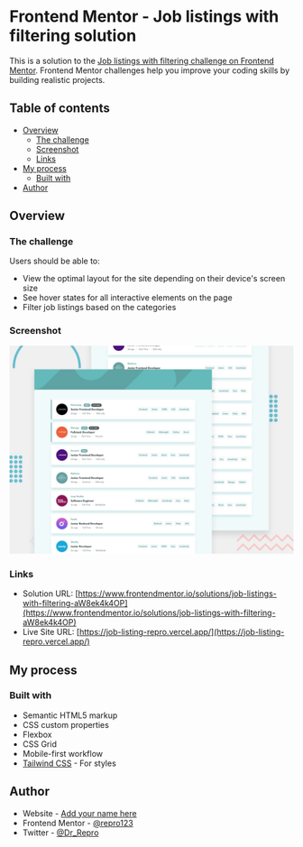 # Frontend Mentor - Job listings with filtering solution

This is a solution to the [Job listings with filtering challenge on Frontend Mentor](https://www.frontendmentor.io/challenges/job-listings-with-filtering-ivstIPCt). Frontend Mentor challenges help you improve your coding skills by building realistic projects.

## Table of contents

- [Overview](#overview)
  - [The challenge](#the-challenge)
  - [Screenshot](#screenshot)
  - [Links](#links)
- [My process](#my-process)
  - [Built with](#built-with)
- [Author](#author)

## Overview

### The challenge

Users should be able to:

- View the optimal layout for the site depending on their device's screen size
- See hover states for all interactive elements on the page
- Filter job listings based on the categories

### Screenshot

![](images/desktop-preview.jpg)

### Links

- Solution URL: [https://www.frontendmentor.io/solutions/job-listings-with-filtering-aW8ek4k4OP](https://www.frontendmentor.io/solutions/job-listings-with-filtering-aW8ek4k4OP)
- Live Site URL: [https://job-listing-repro.vercel.app/](https://job-listing-repro.vercel.app/)

## My process

### Built with

- Semantic HTML5 markup
- CSS custom properties
- Flexbox
- CSS Grid
- Mobile-first workflow
- [Tailwind CSS](https://tailwindcss.com/) - For styles

## Author

- Website - [Add your name here](https://www.your-site.com)
- Frontend Mentor - [@repro123](https://www.frontendmentor.io/profile/repro123)
- Twitter - [@Dr_Repro](https://www.twitter.com/Dr_Repro)
